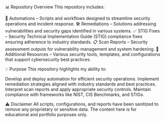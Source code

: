 📊 Repository Overview
This repository includes:

🔄 Automations – Scripts and workflows designed to streamline security operations and incident response.
🛠️ Remediations – Solutions addressing vulnerabilities and security gaps identified in various systems.
✅ STIG Fixes – Security Technical Implementation Guide (STIG) compliance fixes ensuring adherence to industry standards.
📋 Scan Reports – Security assessment outputs for vulnerability management and system hardening.
📡 Additional Resources – Various security tools, templates, and configurations that support cybersecurity best practices.

💡 Purpose
This repository highlights my ability to:

Develop and deploy automation for efficient security operations.
Implement remediation strategies aligned with industry standards and best practices.
Interpret scan reports and apply appropriate security controls.
Maintain compliance with frameworks like NIST, CIS Benchmarks, and STIGs.

⚠️ Disclaimer
All scripts, configurations, and reports have been sanitized to remove any proprietary or sensitive data. The content here is for educational and portfolio purposes only.

